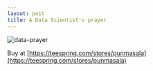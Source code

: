 ```yaml
---
layout: post
title: A Data Scientist's prayer
---
```


![data-prayer](https://user-images.githubusercontent.com/13973052/44877799-0f237a80-ac73-11e8-8d38-308a77a979a1.jpg)

Buy at [https://teespring.com/stores/punmasala](https://teespring.com/stores/punmasala)
